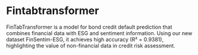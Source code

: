 # Fintabtransformer
FinTabTransformer is a model for bond credit default prediction that combines financial data with ESG and sentiment information. Using our new dataset FinSentim-ESG, it achieves high accuracy (R² = 0.9381), highlighting the value of non-financial data in credit risk assessment.
